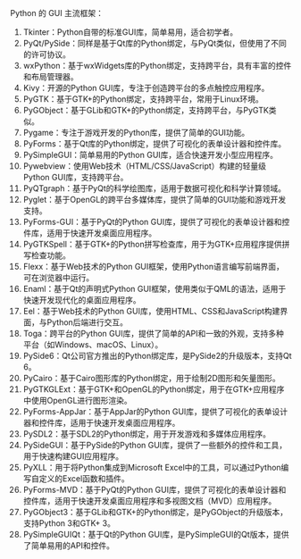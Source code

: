 Python 的 GUI 主流框架：
1. Tkinter：Python自带的标准GUI库，简单易用，适合初学者。
2. PyQt/PySide：同样是基于Qt库的Python绑定，与PyQt类似，但使用了不同的许可协议。
3. wxPython：基于wxWidgets库的Python绑定，支持跨平台，具有丰富的控件和布局管理器。
4. Kivy：开源的Python GUI库，专注于创造跨平台的多点触控应用程序。
5. PyGTK：基于GTK+的Python绑定，支持跨平台，常用于Linux环境。
6. PyGObject：基于GLib和GTK+的Python绑定，支持跨平台，与PyGTK类似。
7. Pygame：专注于游戏开发的Python库，提供了简单的GUI功能。
8. PyForms：基于Qt库的Python绑定，提供了可视化的表单设计器和控件库。
9. PySimpleGUI：简单易用的Python GUI库，适合快速开发小型应用程序。
10. Pywebview：使用Web技术（HTML/CSS/JavaScript）构建的轻量级Python GUI库，支持跨平台。
11. PyQTgraph：基于PyQt的科学绘图库，适用于数据可视化和科学计算领域。
12. Pyglet：基于OpenGL的跨平台多媒体库，提供了简单的GUI功能和游戏开发支持。
13. PyForms-GUI：基于PyQt的Python GUI库，提供了可视化的表单设计器和控件库，适用于快速开发桌面应用程序。
14. PyGTKSpell：基于GTK+的Python拼写检查库，用于为GTK+应用程序提供拼写检查功能。
15. Flexx：基于Web技术的Python GUI框架，使用Python语言编写前端界面，可在浏览器中运行。
16. Enaml：基于Qt的声明式Python GUI框架，使用类似于QML的语法，适用于快速开发现代化的桌面应用程序。
17. Eel：基于Web技术的Python GUI库，使用HTML、CSS和JavaScript构建界面，与Python后端进行交互。
18. Toga：跨平台的Python GUI库，提供了简单的API和一致的外观，支持多种平台（如Windows、macOS、Linux）。
19. PySide6：Qt公司官方推出的Python绑定库，是PySide2的升级版本，支持Qt 6。
20. PyCairo：基于Cairo图形库的Python绑定，用于绘制2D图形和矢量图形。
21. PyGTKGLExt：基于GTK+和OpenGL的Python绑定，用于在GTK+应用程序中使用OpenGL进行图形渲染。
22. PyForms-AppJar：基于AppJar的Python GUI库，提供了可视化的表单设计器和控件库，适用于快速开发桌面应用程序。
23. PySDL2：基于SDL2的Python绑定，用于开发游戏和多媒体应用程序。
24. PySideGUI：基于PySide的Python GUI库，提供了一些额外的控件和工具，用于快速构建GUI应用程序。
25. PyXLL：用于将Python集成到Microsoft Excel中的工具，可以通过Python编写自定义的Excel函数和插件。
26. PyForms-MVD：基于PyQt的Python GUI库，提供了可视化的表单设计器和控件库，适用于快速开发桌面应用程序和多视图文档（MVD）应用程序。
27. PyGObject3：基于GLib和GTK+的Python绑定，是PyGObject的升级版本，支持Python 3和GTK+ 3。
28. PySimpleGUIQt：基于Qt的Python GUI库，是PySimpleGUI的Qt版本，提供了简单易用的API和控件。
